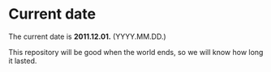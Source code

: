 # Current date

The current date is **2011.12.01.** (YYYY.MM.DD.)

This repository will be good when the world ends, so we will know how long it lasted.